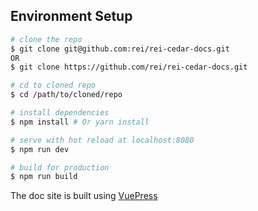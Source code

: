 ## Environment Setup

``` bash
# clone the repo
$ git clone git@github.com:rei/rei-cedar-docs.git
OR
$ git clone https://github.com/rei/rei-cedar-docs.git

# cd to cloned repo
$ cd /path/to/cloned/repo

# install dependencies
$ npm install # Or yarn install

# serve with hot reload at localhost:8080
$ npm run dev

# build for production
$ npm run build
```

The doc site is built using [VuePress](https://vuepress.vuejs.org)
